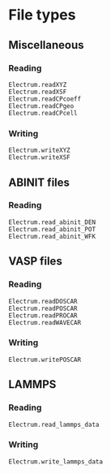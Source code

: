 # File types

## Miscellaneous

### Reading
```@docs
Electrum.readXYZ
Electrum.readXSF
Electrum.readCPcoeff
Electrum.readCPgeo
Electrum.readCPcell
```

### Writing
```@docs
Electrum.writeXYZ
Electrum.writeXSF
```

## ABINIT files

### Reading

```@docs
Electrum.read_abinit_DEN
Electrum.read_abinit_POT
Electrum.read_abinit_WFK
```

## VASP files

### Reading

```@docs
Electrum.readDOSCAR
Electrum.readPOSCAR
Electrum.readPROCAR
Electrum.readWAVECAR
```

### Writing

```@docs
Electrum.writePOSCAR
```

## LAMMPS

### Reading

```@docs
Electrum.read_lammps_data
```

### Writing

```@docs
Electrum.write_lammps_data
```
